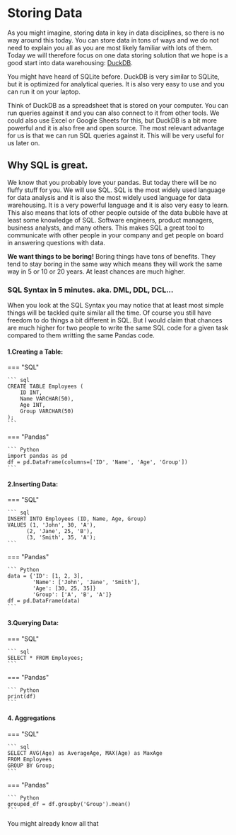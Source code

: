 # Storing Data

As you might imagine, storing data in key in data disciplines, so there is no way around this today. You can store data in tons of ways and we do not need to explain you all as you are most likely familiar with lots of them. Today we will therefore focus on one data storing solution that we hope is a good start into data warehousing: [DuckDB](https://duckdb.org/).

You might have heard of SQLite before. DuckDB is very similar to SQLite, but it is optimized for analytical queries. It is also very easy to use and you can run it on your laptop.

Think of DuckDB as a spreadsheet that is stored on your computer. You can run queries against it and you can also connect to it from other tools. We could also use Excel or Google Sheets for this, but DuckDB is a bit more powerful and it is also free and open source. The most relevant advantage for us is that we can run SQL queries against it. This will be very useful for us later on.

<!-- ![file-formats](../assets/img/placeholder.webp) -->

## Why SQL is great.
We know that you probably love your pandas. But today there will be no fluffy stuff for you. We will use SQL. SQL is the most widely used language for data analysis and it is also the most widely used language for data warehousing. It is a very powerful language and it is also very easy to learn. This also means that lots of other people outside of the data bubble have at least some knowledge of SQL. Software engineers, product managers, business analysts, and many others. This makes SQL a great tool to communicate with other people in your company and get people on board in answering questions with data.

**We want things to be boring!** 
Boring things have tons of benefits. They tend to stay boring in the same way which means they will work the same way in 5 or 10 or 20 years. At least chances are much higher.

<!-- ## The right tools for the right job. -->

### SQL Syntax in 5 minutes. aka. DML, DDL, DCL...
When you look at the SQL Syntax you may notice that at least most simple things will be tackled quite similar all the time. Of course you still have freedom to do things a bit different in SQL. But I would claim that chances are much higher for two people to write the same SQL code for a given task compared to them writting the same Pandas code. 

#### 1.Creating a Table:
=== "SQL"

    ``` sql 
    CREATE TABLE Employees (
        ID INT,
        Name VARCHAR(50),
        Age INT,
        Group VARCHAR(50)
    );
    ```

=== "Pandas"

    ``` Python
    import pandas as pd
    df = pd.DataFrame(columns=['ID', 'Name', 'Age', 'Group'])
    ```

#### 2.Inserting Data:
=== "SQL"

    ``` sql 
    INSERT INTO Employees (ID, Name, Age, Group)
    VALUES (1, 'John', 30, 'A'),
          (2, 'Jane', 25, 'B'),
          (3, 'Smith', 35, 'A');
    ```

=== "Pandas"

    ``` Python
    data = {'ID': [1, 2, 3],
            'Name': ['John', 'Jane', 'Smith'],
            'Age': [30, 25, 35]}
            'Group': ['A', 'B', 'A']}
    df = pd.DataFrame(data)
    ```

#### 3.Querying Data:
=== "SQL"

    ``` sql 
    SELECT * FROM Employees;
    ```

=== "Pandas"

    ``` Python
    print(df)
    ```

#### 4. Aggregations
=== "SQL"

    ``` sql 
    SELECT AVG(Age) as AverageAge, MAX(Age) as MaxAge
    FROM Employees
    GROUP BY Group;
    ```

=== "Pandas"

    ``` Python
    grouped_df = df.groupby('Group').mean()
    ```

You might already know all that 


